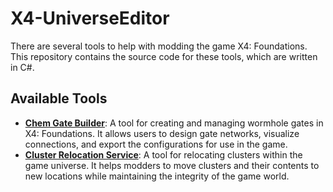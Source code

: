 # X4-UniverseEditor

There are several tools to help with modding the game X4: Foundations. This repository contains the source code for these tools, which are written in C#.

## Available Tools

- **[Chem Gate Builder](src/ChemGateBuilder/README.md)**: A tool for creating and managing wormhole gates in X4: Foundations. It allows users to design gate networks, visualize connections, and export the configurations for use in the game.
- **[Cluster Relocation Service](src/ClusterRelocationService/README.md)**: A tool for relocating clusters within the game universe. It helps modders to move clusters and their contents to new locations while maintaining the integrity of the game world.

